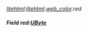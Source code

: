 _[litehtml](../../modules/litehtml/litehtml-module.md):[litehtml](../../modules/litehtml/litehtml-module.md).[web\_color](../../modules/litehtml/litehtml-web_color.md).red_
##### Field red:[UByte](../../modules/wonkey/wonkey-types-ubyte.md)
